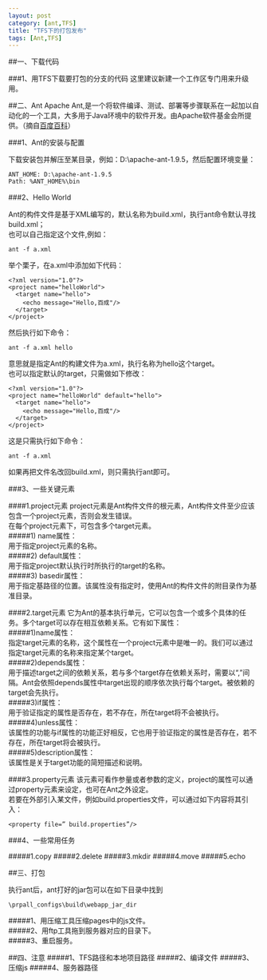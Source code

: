 ```yaml
---
layout: post
category: [ant,TFS]
title: "TFS下的打包发布"
tags: [Ant,TFS]
---
```


##一、下载代码

###1、用TFS下载要打包的分支的代码
这里建议新建一个工作区专门用来升级用。  

##二、Ant
Apache Ant,是一个将软件编译、测试、部署等步骤联系在一起加以自动化的一个工具，大多用于Java环境中的软件开发。由Apache软件基金会所提供。（摘自[百度百科](http://baike.baidu.com/view/1479196.htm)）  

###1、Ant的安装与配置

下载安装包并解压至某目录，例如：D:\apache-ant-1.9.5，然后配置环境变量：  

    ANT_HOME: D:\apache-ant-1.9.5
    Path: %ANT_HOME%\bin

###2、Hello World

Ant的构件文件是基于XML编写的，默认名称为build.xml，执行ant命令默认寻找build.xml；  
也可以自己指定这个文件,例如：  

    ant -f a.xml

举个栗子，在a.xml中添加如下代码：  

    <?xml version="1.0"?>
    <project name="helloWorld">
      <target name="hello">
        <echo message="Hello,百成"/>
      </target>
    </project>

然后执行如下命令：  

    ant -f a.xml hello

意思就是指定Ant的构建文件为a.xml，执行名称为hello这个target。  
也可以指定默认的target，只需做如下修改：  

    <?xml version="1.0"?>
    <project name="helloWorld" default="hello">
      <target name="hello">
        <echo message="Hello,百成"/>
      </target>
    </project>

这是只需执行如下命令：  

    ant -f a.xml

如果再把文件名改回build.xml，则只需执行ant即可。  

###3、一些关键元素

####1.project元素
project元素是Ant构件文件的根元素，Ant构件文件至少应该包含一个project元素，否则会发生错误。  
在每个project元素下，可包含多个target元素。  
#####1) name属性：  
用于指定project元素的名称。  
#####2) default属性：  
用于指定project默认执行时所执行的target的名称。  
#####3) basedir属性：  
用于指定基路径的位置。该属性没有指定时，使用Ant的构件文件的附目录作为基准目录。  

####2.target元素
它为Ant的基本执行单元，它可以包含一个或多个具体的任务。多个target可以存在相互依赖关系。它有如下属性：  
#####1)name属性：  
指定target元素的名称，这个属性在一个project元素中是唯一的。我们可以通过指定target元素的名称来指定某个target。  
#####2)depends属性：  
用于描述target之间的依赖关系，若与多个target存在依赖关系时，需要以“,”间隔。Ant会依照depends属性中target出现的顺序依次执行每个target。被依赖的target会先执行。  
#####3)if属性：  
用于验证指定的属性是否存在，若不存在，所在target将不会被执行。  
#####4)unless属性：  
该属性的功能与if属性的功能正好相反，它也用于验证指定的属性是否存在，若不存在，所在target将会被执行。  
#####5)description属性：  
该属性是关于target功能的简短描述和说明。

####3.property元素
该元素可看作参量或者参数的定义，project的属性可以通过property元素来设定，也可在Ant之外设定。  
若要在外部引入某文件，例如build.properties文件，可以通过如下内容将其引入：  

    <property file=” build.properties”/>

###4、一些常用任务

#####1.copy
#####2.delete
#####3.mkdir
#####4.move
#####5.echo

##三、打包

执行ant后，ant打好的jar包可以在如下目录中找到

    \prpall_configs\build\webapp_jar_dir

#####1、用压缩工具压缩pages中的js文件。  
#####2、用ftp工具拖到服务器对应的目录下。  
#####3、重启服务。  

##四、注意
#####1、TFS路径和本地项目路径
#####2、编译文件
#####3、压缩js
#####4、服务器路径


